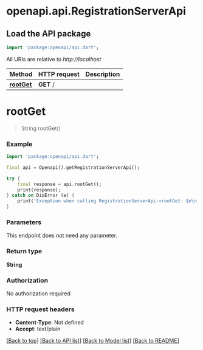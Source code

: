 # openapi.api.RegistrationServerApi

## Load the API package
```dart
import 'package:openapi/api.dart';
```

All URIs are relative to *http://localhost*

Method | HTTP request | Description
------------- | ------------- | -------------
[**rootGet**](RegistrationServerApi.md#rootget) | **GET** / | 


# **rootGet**
> String rootGet()



### Example
```dart
import 'package:openapi/api.dart';

final api = Openapi().getRegistrationServerApi();

try {
    final response = api.rootGet();
    print(response);
} catch on DioError (e) {
    print('Exception when calling RegistrationServerApi->rootGet: $e\n');
}
```

### Parameters
This endpoint does not need any parameter.

### Return type

**String**

### Authorization

No authorization required

### HTTP request headers

 - **Content-Type**: Not defined
 - **Accept**: text/plain

[[Back to top]](#) [[Back to API list]](../README.md#documentation-for-api-endpoints) [[Back to Model list]](../README.md#documentation-for-models) [[Back to README]](../README.md)

